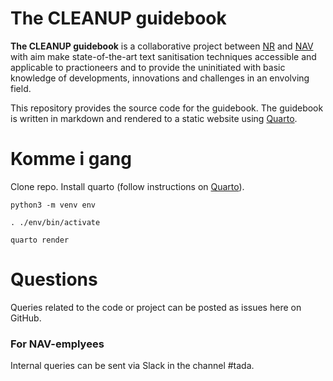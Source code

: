 
# The CLEANUP guidebook

**The CLEANUP guidebook** is a collaborative project between [NR](https://nr.no) and [NAV](https://www.nav.no) with aim make state-of-the-art text sanitisation techniques accessible and applicable to practioneers and to provide the uninitiated with basic knowledge of developments, innovations and challenges in an envolving field.

This repository provides the source code for the guidebook. The guidebook is written in markdown and rendered to a static website using [Quarto](https://quarto.org/).

# Komme i gang


Clone repo. Install quarto (follow instructions on [Quarto](https://quarto.org/)).

```python3 -m venv env```

```. ./env/bin/activate```

```quarto render```

# Questions

Queries related to the code or project can be posted as issues here on GitHub.

### For NAV-emplyees
Internal queries can be sent via Slack in the channel #tada.


